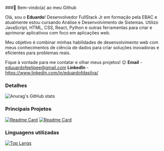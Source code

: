 ###👋 Bem-vindo(a) ao meu Github

Olá, sou o **Eduardo**! Desenvolvedor FullStack Jr em formação pela EBAC e atualmente estou cursando Análise e Desenvolvimento de Sistemas. Utilizo JavaScript, HTML, CSS, React, Python e outras ferramentas para criar e aprimorar aplicativos com foco em  aplicações web.

Meu objetivo é combinar minhas habilidades de desenvolvimento web com meus conhecimentos de ciência de dados para criar soluções inovadoras e eficientes para problemas reais.

Fique à vontade para me contatar e olhar meus projetos! 😉 
**Email** - eduuardofeelipee@gmail.com 
**LinkedIn** - https://www.linkedin.com/in/eduardofdasilva/

### Detalhes

![Anurag's GitHub stats](https://github-readme-stats.vercel.app/api?username=Eduuard023&show_icons=true&theme=radical)

### Principais Projetos

[![Readme Card](https://github-readme-stats.vercel.app/api/pin/?username=Eduuard023&repo=Meu-Portifolio&theme=radical)](https://github.com/anuraghazra/github-readme-stats)
[![Readme Card](https://github-readme-stats.vercel.app/api/pin/?username=Eduuard023&repo=efood&theme=radical)](https://github.com/anuraghazra/github-readme-stats)

### Linguagens utilizadas

[![Top Langs](https://github-readme-stats.vercel.app/api/top-langs/?username=Eduuard023&theme=radical)](https://github.com/anuraghazra/github-readme-stats)




